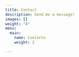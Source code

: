 ```yaml
---
title: Contact
description: Send me a message!
images: []
weight: "4"
menu:
  main:
    name: Contacto
    weight: 2

---
```

